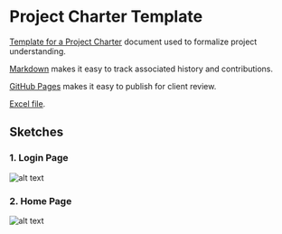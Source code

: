 # Project Charter Template

[Template for a Project Charter](https://profcase.github.io/project-charter-template) document used to formalize project understanding.

[Markdown](https://daringfireball.net/projects/markdown/syntax) makes it easy to track associated history and contributions.

[GitHub Pages](https://pages.github.com/) makes it easy to publish for client review.

[Excel file](https://github.com/ujjwalkumar1212/Project-Charter-Group-D/raw/master/test.xlsx).

## Sketches

### 1. Login Page

![alt text](https://github.com/ujjwalkumar1212/Project-Charter-Group-D/blob/master/login.png)

### 2. Home Page

![alt text](https://github.com/ujjwalkumar1212/Project-Charter-Group-D/blob/master/Untitled.png)
